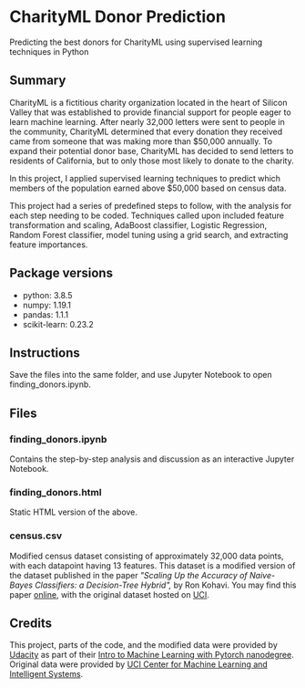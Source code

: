 # CharityML Donor Prediction

Predicting the best donors for CharityML using supervised learning techniques in Python

## Summary

CharityML is a fictitious charity organization located in the heart of Silicon Valley that was established to provide financial support for people eager to learn machine learning. After nearly 32,000 letters were sent to people in the community, CharityML determined that every donation they received came from someone that was making more than $50,000 annually. To expand their potential donor base, CharityML has decided to send letters to residents of California, but to only those most likely to donate to the charity.

In this project, I applied supervised learning techniques to predict which members of the population earned above $50,000 based on census data.

This project had a series of predefined steps to follow, with the analysis for each step needing to be coded. Techniques called upon included feature transformation and scaling, AdaBoost classifier, Logistic Regression, Random Forest classifier, model tuning using a grid search, and extracting feature importances.

## Package versions

* python: 3.8.5
* numpy: 1.19.1
* pandas: 1.1.1
* scikit-learn: 0.23.2

## Instructions

Save the files into the same folder, and use Jupyter Notebook to open finding_donors.ipynb.

## Files

### finding_donors.ipynb

Contains the step-by-step analysis and discussion as an interactive Jupyter Notebook.

### finding_donors.html

Static HTML version of the above.

### census.csv

Modified census dataset consisting of approximately 32,000 data points, with each datapoint having 13 features. This dataset is a modified version of the dataset published in the paper *"Scaling Up the Accuracy of Naive-Bayes Classifiers: a Decision-Tree Hybrid",* by Ron Kohavi. You may find this paper [online](https://www.aaai.org/Papers/KDD/1996/KDD96-033.pdf), with the original dataset hosted on [UCI](https://archive.ics.uci.edu/ml/datasets/Census+Income).

## Credits

This project, parts of the code, and the modified data were provided by [Udacity](https://www.udacity.com) as part of their [Intro to Machine Learning with Pytorch nanodegree](https://www.udacity.com/course/intro-to-machine-learning-nanodegree--nd229). Original data were provided by [UCI Center for Machine Learning and Intelligent Systems](https://archive.ics.uci.edu/ml/datasets/Census+Income).
